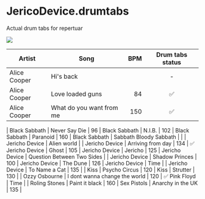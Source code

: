 # JericoDevice.drumtabs
Actual drum tabs for repertuar

![](http://cs319425.vk.me/g17278991/a_a663ce5d.jpg)

Artist | Song | BPM | Drum tabs status
-------|------|----:|:-----:
Alice Cooper | Hi's back | | -
Alice Cooper | Love loaded guns | 84 | :white_check_mark:
Alice Cooper | What do you want from me | 150 | :white_check_mark:
|
Black Sabbath | Never Say Die | 96 |
Black Sabbath | N.I.B. | 102 |
Black Sabbath | Paranoid | 160 | 
Black Sabbath | Sabbath Bloody Sabbath | |
|
Jericho Device | Alien world | |
Jericho Device | Arriving from day | 134 | :white_check_mark:
Jericho Device | Ghost | 105 | 
Jericho Device | Jericho | 125 | 
Jericho Device | Question Between Two Sides | |
Jericho Device | Shadow Princes | 100 |
Jericho Device | The Dune | 126 |
Jericho Device | Time | |
Jericho Device | To Name a Cat | 135 |
|
Kiss | Psycho Circus | 120 |
Kiss | Strutter | 130 |
|
Ozzy Osbourne | I dont wanna change the world | 120 | :white_check_mark:
Pink Floyd | Time | |
Roling Stones | Paint it black | 160 |
Sex Pistols | Anarchy in the UK | 135 |
